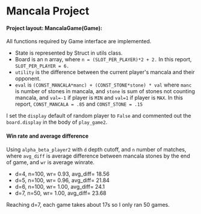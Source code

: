 # Mancala Project
#### Project layout: MancalaGame(Game):

All functions required by Game interface are implemented. 
- State is represented by Struct in utils class.  
- Board is an n array, where `n = (SLOT_PER_PLAYER)*2 + 2.` In this report, `SLOT_PER_PLAYER = 6.`
- `utility` is the difference between the current player's mancala and their opponent.
- `eval` is ``(CONST_MANCALA*manc) + (CONST_STONE*stone) * val`` where `manc` is number of stones in mancala, and `stone` is sum of stones not counting mancala, and `val=-1` if player is `MIN` and `val=1` if player is `MAX`. In this report, `CONST_MANCALA = .85` and `CONST_STONE = .15`

I set the `display` default of random player to `False` and commented out the `board.display` in the body of `play_game2`.

#### Win rate and average difference
Using `alpha_beta_player2` with `d` depth cutoff, and `n` number of matches, where `avg_diff` is average difference between mancala stones by the end of game, and `wr` is average winrate.

 * d=4, n=100, wr= 0.93, avg_diff= 18.56
 * d=5, n=100, wr= 0.96, avg_diff= 21.84
 * d=6, n=100, wr= 1.00, avg_diff= 24.1
 * d=7, n=50,  wr= 1.00, avg_diff= 23.68

Reaching d=7, each game takes about 17s so I only ran 50 games. 